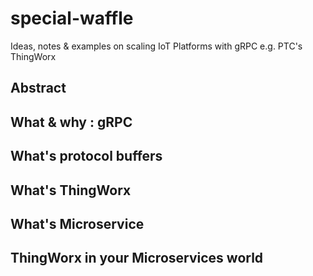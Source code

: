 # special-waffle
Ideas, notes &amp; examples on scaling IoT Platforms with gRPC e.g. PTC's ThingWorx

## Abstract

## What & why : gRPC 

## What's protocol buffers

## What's ThingWorx

## What's Microservice

## ThingWorx in your Microservices world

